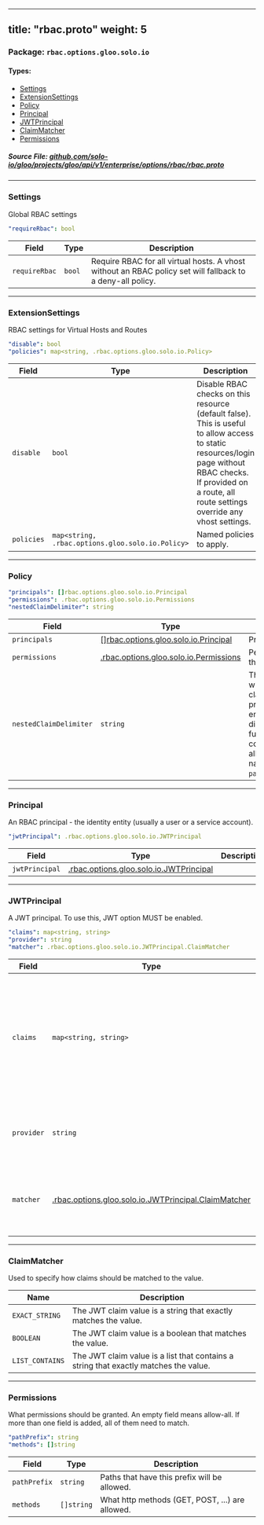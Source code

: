 
---
title: "rbac.proto"
weight: 5
---

<!-- Code generated by solo-kit. DO NOT EDIT. -->


### Package: `rbac.options.gloo.solo.io` 
#### Types:


- [Settings](#settings)
- [ExtensionSettings](#extensionsettings)
- [Policy](#policy)
- [Principal](#principal)
- [JWTPrincipal](#jwtprincipal)
- [ClaimMatcher](#claimmatcher)
- [Permissions](#permissions)
  



##### Source File: [github.com/solo-io/gloo/projects/gloo/api/v1/enterprise/options/rbac/rbac.proto](https://github.com/solo-io/gloo/blob/master/projects/gloo/api/v1/enterprise/options/rbac/rbac.proto)





---
### Settings

 
Global RBAC settings

```yaml
"requireRbac": bool

```

| Field | Type | Description |
| ----- | ---- | ----------- | 
| `requireRbac` | `bool` | Require RBAC for all virtual hosts. A vhost without an RBAC policy set will fallback to a deny-all policy. |




---
### ExtensionSettings

 
RBAC settings for Virtual Hosts and Routes

```yaml
"disable": bool
"policies": map<string, .rbac.options.gloo.solo.io.Policy>

```

| Field | Type | Description |
| ----- | ---- | ----------- | 
| `disable` | `bool` | Disable RBAC checks on this resource (default false). This is useful to allow access to static resources/login page without RBAC checks. If provided on a route, all route settings override any vhost settings. |
| `policies` | `map<string, .rbac.options.gloo.solo.io.Policy>` | Named policies to apply. |




---
### Policy



```yaml
"principals": []rbac.options.gloo.solo.io.Principal
"permissions": .rbac.options.gloo.solo.io.Permissions
"nestedClaimDelimiter": string

```

| Field | Type | Description |
| ----- | ---- | ----------- | 
| `principals` | [[]rbac.options.gloo.solo.io.Principal](../rbac.proto.sk/#principal) | Principals in this policy. |
| `permissions` | [.rbac.options.gloo.solo.io.Permissions](../rbac.proto.sk/#permissions) | Permissions granted to the principals. |
| `nestedClaimDelimiter` | `string` | The delimiter to use when specifying nested claim names within principals. Default is an empty string, which disables nested claim functionality. This is commonly set to `.`, allowing for nested claim names of the form `parent.child.grandchild`. |




---
### Principal

 
An RBAC principal - the identity entity (usually a user or a service account).

```yaml
"jwtPrincipal": .rbac.options.gloo.solo.io.JWTPrincipal

```

| Field | Type | Description |
| ----- | ---- | ----------- | 
| `jwtPrincipal` | [.rbac.options.gloo.solo.io.JWTPrincipal](../rbac.proto.sk/#jwtprincipal) |  |




---
### JWTPrincipal

 
A JWT principal. To use this, JWT option MUST be enabled.

```yaml
"claims": map<string, string>
"provider": string
"matcher": .rbac.options.gloo.solo.io.JWTPrincipal.ClaimMatcher

```

| Field | Type | Description |
| ----- | ---- | ----------- | 
| `claims` | `map<string, string>` | Set of claims that make up this principal. Commonly, the 'iss' and 'sub' or 'email' claims are used. If you specify the path for a nested claim, such as 'parent.child.foo', you must also specify a non-empty string value for the `nested_claim_delimiter` field in the Policy. |
| `provider` | `string` | Verify that the JWT came from a specific provider. This usually can be left empty and a provider will be chosen automatically. |
| `matcher` | [.rbac.options.gloo.solo.io.JWTPrincipal.ClaimMatcher](../rbac.proto.sk/#claimmatcher) | The matcher to use when evaluating this principal. By default, exact string comparison (EXACT_STRING) is used. |




---
### ClaimMatcher

 
Used to specify how claims should be matched to the value.

| Name | Description |
| ----- | ----------- | 
| `EXACT_STRING` | The JWT claim value is a string that exactly matches the value. |
| `BOOLEAN` | The JWT claim value is a boolean that matches the value. |
| `LIST_CONTAINS` | The JWT claim value is a list that contains a string that exactly matches the value. |




---
### Permissions

 
What permissions should be granted. An empty field means allow-all.
If more than one field is added, all of them need to match.

```yaml
"pathPrefix": string
"methods": []string

```

| Field | Type | Description |
| ----- | ---- | ----------- | 
| `pathPrefix` | `string` | Paths that have this prefix will be allowed. |
| `methods` | `[]string` | What http methods (GET, POST, ...) are allowed. |





<!-- Start of HubSpot Embed Code -->
<script type="text/javascript" id="hs-script-loader" async defer src="//js.hs-scripts.com/5130874.js"></script>
<!-- End of HubSpot Embed Code -->
